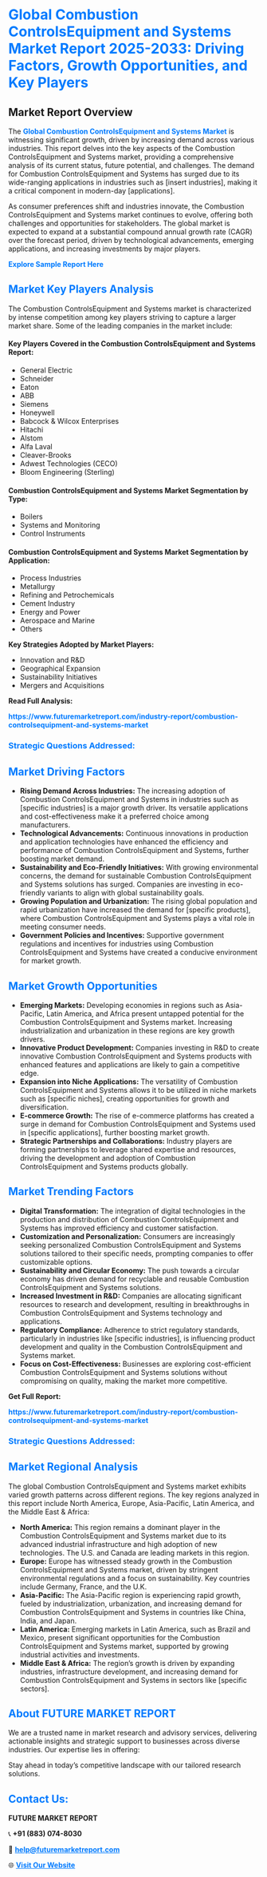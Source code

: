 <h1 style="color: #007BFF;">Global Combustion ControlsEquipment and Systems Market Report 2025-2033: Driving Factors, Growth Opportunities, and Key Players</h1>

<section id="overview">
<h2>Market Report Overview</h2>
<p>The <a href="https://www.futuremarketreport.com/industry-report/combustion-controlsequipment-and-systems-market" style="color: #007BFF; text-decoration: none;"><strong>Global Combustion ControlsEquipment and Systems Market</strong></a> is witnessing significant growth, driven by increasing demand across various industries. This report delves into the key aspects of the Combustion ControlsEquipment and Systems market, providing a comprehensive analysis of its current status, future potential, and challenges. The demand for Combustion ControlsEquipment and Systems has surged due to its wide-ranging applications in industries such as [insert industries], making it a critical component in modern-day [applications].</p>
<p>As consumer preferences shift and industries innovate, the Combustion ControlsEquipment and Systems market continues to evolve, offering both challenges and opportunities for stakeholders. The global market is expected to expand at a substantial compound annual growth rate (CAGR) over the forecast period, driven by technological advancements, emerging applications, and increasing investments by major players.</p>
</section>

<section id="overview">
<p><a href="https://www.futuremarketreport.com/request-sample/reportId=27434" style="color: #007BFF; text-decoration: none;"><strong>Explore Sample Report Here</strong></a></p>
</section>

<section id="key-players">
<h2 style="color: #007BFF;">Market Key Players Analysis</h2>
<p>The Combustion ControlsEquipment and Systems market is characterized by intense competition among key players striving to capture a larger market share. Some of the leading companies in the market include:</p>
<h4>Key Players Covered in the Combustion ControlsEquipment and Systems Report:</h4>
<ul><li>General Electric</li><li>Schneider</li><li>Eaton</li><li>ABB</li><li>Siemens</li><li>Honeywell</li><li>Babcock &amp; Wilcox Enterprises</li><li>Hitachi</li><li>Alstom</li><li>Alfa Laval</li><li>Cleaver-Brooks</li><li>Adwest Technologies (CECO)</li><li>Bloom Engineering (Sterling)</li></ul>
<h4>Combustion ControlsEquipment and Systems Market Segmentation by Type:</h4>
<ul><li>Boilers</li><li>Systems and Monitoring</li><li>Control Instruments</li></ul>

<h4>Combustion ControlsEquipment and Systems Market Segmentation by Application:</h4>
<ul><li>Process Industries</li><li>Metallurgy</li><li>Refining and Petrochemicals</li><li>Cement Industry</li><li>Energy and Power</li><li>Aerospace and Marine</li><li>Others</li></ul>
<p><strong>Key Strategies Adopted by Market Players:</strong></p>
<ul>
<li>Innovation and R&D</li>
<li>Geographical Expansion</li>
<li>Sustainability Initiatives</li>
<li>Mergers and Acquisitions</li>
</ul>
</section>

<section>
<p><strong>Read Full Analysis: </strong></p><a href="https://www.futuremarketreport.com/industry-report/combustion-controlsequipment-and-systems-market" style="color: #007BFF; text-decoration: none;"><strong>https://www.futuremarketreport.com/industry-report/combustion-controlsequipment-and-systems-market</strong></a>
<h3 style="color: #007BFF;">Strategic Questions Addressed:</h3>
</section>

<section id="driving-factors">
<h2 style="color: #007BFF;">Market Driving Factors</h2>
<ul>
<li><strong>Rising Demand Across Industries:</strong> The increasing adoption of Combustion ControlsEquipment and Systems in industries such as [specific industries] is a major growth driver. Its versatile applications and cost-effectiveness make it a preferred choice among manufacturers.</li>
<li><strong>Technological Advancements:</strong> Continuous innovations in production and application technologies have enhanced the efficiency and performance of Combustion ControlsEquipment and Systems, further boosting market demand.</li>
<li><strong>Sustainability and Eco-Friendly Initiatives:</strong> With growing environmental concerns, the demand for sustainable Combustion ControlsEquipment and Systems solutions has surged. Companies are investing in eco-friendly variants to align with global sustainability goals.</li>
<li><strong>Growing Population and Urbanization:</strong> The rising global population and rapid urbanization have increased the demand for [specific products], where Combustion ControlsEquipment and Systems plays a vital role in meeting consumer needs.</li>
<li><strong>Government Policies and Incentives:</strong> Supportive government regulations and incentives for industries using Combustion ControlsEquipment and Systems have created a conducive environment for market growth.</li>
</ul>
</section>

<section id="growth-opportunities">
<h2 style="color: #007BFF;">Market Growth Opportunities</h2>
<ul>
<li><strong>Emerging Markets:</strong> Developing economies in regions such as Asia-Pacific, Latin America, and Africa present untapped potential for the Combustion ControlsEquipment and Systems market. Increasing industrialization and urbanization in these regions are key growth drivers.</li>
<li><strong>Innovative Product Development:</strong> Companies investing in R&D to create innovative Combustion ControlsEquipment and Systems products with enhanced features and applications are likely to gain a competitive edge.</li>
<li><strong>Expansion into Niche Applications:</strong> The versatility of Combustion ControlsEquipment and Systems allows it to be utilized in niche markets such as [specific niches], creating opportunities for growth and diversification.</li>
<li><strong>E-commerce Growth:</strong> The rise of e-commerce platforms has created a surge in demand for Combustion ControlsEquipment and Systems used in [specific applications], further boosting market growth.</li>
<li><strong>Strategic Partnerships and Collaborations:</strong> Industry players are forming partnerships to leverage shared expertise and resources, driving the development and adoption of Combustion ControlsEquipment and Systems products globally.</li>
</ul>
</section>

<section id="trending-factors">
<h2 style="color: #007BFF;">Market Trending Factors</h2>
<ul>
<li><strong>Digital Transformation:</strong> The integration of digital technologies in the production and distribution of Combustion ControlsEquipment and Systems has improved efficiency and customer satisfaction.</li>
<li><strong>Customization and Personalization:</strong> Consumers are increasingly seeking personalized Combustion ControlsEquipment and Systems solutions tailored to their specific needs, prompting companies to offer customizable options.</li>
<li><strong>Sustainability and Circular Economy:</strong> The push towards a circular economy has driven demand for recyclable and reusable Combustion ControlsEquipment and Systems solutions.</li>
<li><strong>Increased Investment in R&D:</strong> Companies are allocating significant resources to research and development, resulting in breakthroughs in Combustion ControlsEquipment and Systems technology and applications.</li>
<li><strong>Regulatory Compliance:</strong> Adherence to strict regulatory standards, particularly in industries like [specific industries], is influencing product development and quality in the Combustion ControlsEquipment and Systems market.</li>
<li><strong>Focus on Cost-Effectiveness:</strong> Businesses are exploring cost-efficient Combustion ControlsEquipment and Systems solutions without compromising on quality, making the market more competitive.</li>
</ul>
</section>

<section>
<p><strong>Get Full Report: </strong></p><a href="https://www.futuremarketreport.com/industry-report/combustion-controlsequipment-and-systems-market" style="color: #007BFF; text-decoration: none;"><strong>https://www.futuremarketreport.com/industry-report/combustion-controlsequipment-and-systems-market</strong></a>
<h3 style="color: #007BFF;">Strategic Questions Addressed:</h3>
</section>


<section id="regional-analysis">
<h2 style="color: #007BFF;">Market Regional Analysis</h2>
<p>The global Combustion ControlsEquipment and Systems market exhibits varied growth patterns across different regions. The key regions analyzed in this report include North America, Europe, Asia-Pacific, Latin America, and the Middle East & Africa:</p>
<ul>
<li><strong>North America:</strong> This region remains a dominant player in the Combustion ControlsEquipment and Systems market due to its advanced industrial infrastructure and high adoption of new technologies. The U.S. and Canada are leading markets in this region.</li>
<li><strong>Europe:</strong> Europe has witnessed steady growth in the Combustion ControlsEquipment and Systems market, driven by stringent environmental regulations and a focus on sustainability. Key countries include Germany, France, and the U.K.</li>
<li><strong>Asia-Pacific:</strong> The Asia-Pacific region is experiencing rapid growth, fueled by industrialization, urbanization, and increasing demand for Combustion ControlsEquipment and Systems in countries like China, India, and Japan.</li>
<li><strong>Latin America:</strong> Emerging markets in Latin America, such as Brazil and Mexico, present significant opportunities for the Combustion ControlsEquipment and Systems market, supported by growing industrial activities and investments.</li>
<li><strong>Middle East & Africa:</strong> The region’s growth is driven by expanding industries, infrastructure development, and increasing demand for Combustion ControlsEquipment and Systems in sectors like [specific sectors].</li>
</ul>
</section>

<footer>
<h2 style="color: #007BFF;">About FUTURE MARKET REPORT</h2>
<p>We are a trusted name in market research and advisory services, delivering actionable insights and strategic support to businesses across diverse industries. Our expertise lies in offering:</p>

<p>Stay ahead in today’s competitive landscape with our tailored research solutions.</p>

<h2 style="color: #007BFF;">Contact Us:</h2>
<p><strong>FUTURE MARKET REPORT</strong></p>
<p>📞 <strong>+91 (883) 074-8030</strong></p>
<p>📧 <strong><a href="mailto:help@futuremarketreport.com" style="color: #007BFF;">help@futuremarketreport.com</a></strong></p>
<p>🌐 <strong><a href="https://www.futuremarketreport.com/" style="color: #007BFF;">Visit Our Website</a></strong></p>
</footer>